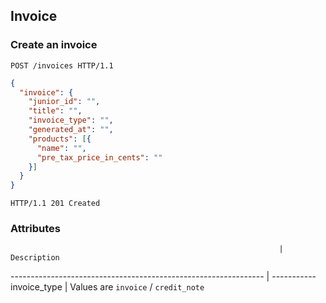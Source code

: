 ## Invoice
### Create an invoice

```http
POST /invoices HTTP/1.1
```

```json
{
  "invoice": {
    "junior_id": "",
    "title": "",
    "invoice_type": "",
    "generated_at": "",
    "products": [{
      "name": "",
      "pre_tax_price_in_cents": ""
    }]
  }
}
```

```http
HTTP/1.1 201 Created
```

### Attributes

                                                                | Description
--------------------------------------------------------------- | -----------
invoice_type                                                    | Values are `invoice` / `credit_note`
